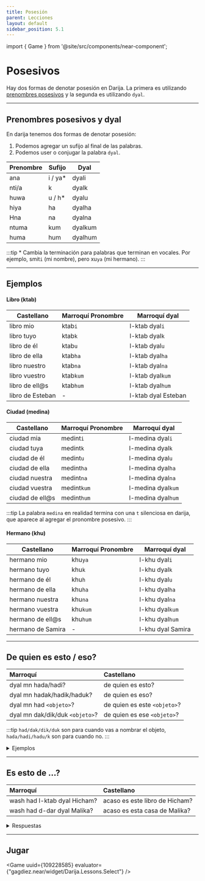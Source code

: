 ```yaml
---
title: Posesión
parent: Lecciones
layout: default
sidebar_position: 5.1
---
```


import { Game } from '@site/src/components/near-component';

# Posesivos

Hay dos formas de denotar posesión en Darija. La primera es utilizando [prenombres posesivos](../vocabulario/pronombres#pronombres-posesivos) y la segunda es utilizando `dyal`.

---

## Prenombres posesivos y dyal

En darija tenemos dos formas de denotar posesión:
 1. Podemos agregar un sufijo al final de las palabras.
 2. Podemos user o conjugar la palabra `dyal`.

| Prenombre | Sufijo  | Dyal    |
|-----------|---------|---------|
| ana       | i / ya* | dyali   |
| nti/a     | k       | dyalk   |
| huwa      | u / h*  | dyalu   |
| hiya      | ha      | dyalha  |
| Hna       | na      | dyalna  |
| ntuma     | kum     | dyalkum |
| huma      | hum     | dyalhum |

:::tip
\* Cambia la terminación para palabras que terminan en vocales. Por ejemplo, smit`i` (mi nombre), pero xu`ya` (mi hermano).
:::

---

## Ejemplos

#### Libro (ktab)

| Castellano       | Marroquí Pronombre | Marroquí dyal       |
|------------------|--------------------|---------------------|
| libro mio        | ktab`i`            | l-ktab dyal`i`      |
| libro tuyo       | ktab`k`            | l-ktab dyal`k`      |
| libro de él      | ktab`u`            | l-ktab dyal`u`      |
| libro de ella    | ktab`ha`           | l-ktab dyal`ha`     |
| libro nuestro    | ktab`na`           | l-ktab dyal`na`     |
| libro vuestro    | ktab`kum`          | l-ktab dyal`kum`    |
| libro de ell@s   | ktab`hum`          | l-ktab dyal`hum`    |
| libro de Esteban | -                  | l-ktab dyal Esteban |

#### Ciudad (medina)

| Castellano      | Marroquí Pronombre | Marroquí dyal      |
|-----------------|--------------------|--------------------|
| ciudad mia      | medint`i`          | l-medina dyal`i`   |
| ciudad tuya     | medint`k`          | l-medina dyal`k`   |
| ciudad de él    | medint`u`          | l-medina dyal`u`   |
| ciudad de ella  | medint`ha`         | l-medina dyal`ha`  |
| ciudad nuestra  | medint`na`         | l-medina dyal`na`  |
| ciudad vuestra  | medint`kum`        | l-medina dyal`kum` |
| ciudad de ell@s | medint`hum`        | l-medina dyal`hum` |

:::tip
La palabra `medina` en realidad termina con una `t` silenciosa en darija, que aparece al agregar el pronombre posesivo.
:::

#### Hermano (khu)

| Castellano        | Marroquí Pronombre | Marroquí dyal     |
|-------------------|--------------------|-------------------|
| hermano mio       | khu`ya`            | l-khu dyal`i`     |
| hermano tuyo      | khu`k`             | l-khu dyal`k`     |
| hermano de él     | khu`h`             | l-khu dyal`u`     |
| hermano de ella   | khu`ha`            | l-khu dyal`ha`    |
| hermano nuestra   | khu`na`            | l-khu dyal`na`    |
| hermano vuestra   | khu`kum`           | l-khu dyal`kum`   |
| hermano de ell@s  | khu`hum`           | l-khu dyal`hum`   |
| hermano de Samira | -                  | l-khu dyal Samira |

---

## De quien es esto / eso?

| Marroquí                        | Castellano                   |
|:--------------------------------|:-----------------------------|
| dyal mn hada/hadi?              | de quien es esto?            |
| dyal mn hadak/hadik/haduk?      | de quien es eso?             |
| dyal mn had `<objeto>`?         | de quien es este `<objeto>`? |
| dyal mn dak/dik/duk `<objeto>`? | de quien es ese `<objeto>`?  |

:::tip
`had/dak/dik/duk` son para cuando vas a nombrar el objeto, `hada/hadi/hadu/k` son para cuando no.
:::

<details markdown="1">
<summary> Ejemplos </summary>

| Marroquí                 | Castellano                  |
|:-------------------------|:----------------------------|
| dyal mn had l-bisklit    | de quien es esta bicicleta? |
| had l-biskit dyal Hassan | esta bicicleta es de Hassan |
| dyal mn dik t-tomobil    | de quien es ese automovil?  |
| hadik tomobil dyal Said  | ese automovil es de Said    |

</details>

---

## Es esto de ...?

| Marroquí                     | Castellano                     |
|:-----------------------------|:-------------------------------|
| wash had l-ktab dyal Hicham? | acaso es este libro de Hicham? |
| wash had d-dar dyal Malika?  | acaso es esta casa de Malika?  |

<details markdown="1">
<summary> Respuestas </summary>

| Marroquí         | Castellano   |
|:-----------------|:-------------|
| lla, mashi dyalu | no, no lo es |
| yeh, dyalha      | si, lo es    |

</details>

---
## Jugar

<Game uuid={109228585} evaluator={"gagdiez.near/widget/Darija.Lessons.Select"} />